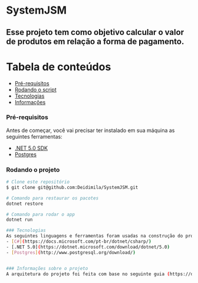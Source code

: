 # SystemJSM
## Esse projeto tem como objetivo calcular o valor de produtos em relação a forma de pagamento.

Tabela de conteúdos
=================
<!--ts-->
   * [Pré-requisitos](#pré-requisitos)
   * [Rodando o script](#rodando-o-projeto)
   * [Tecnologias](#tecnologias)
   * [Informações](#informações)
<!--te-->

### Pré-requisitos
Antes de começar, você vai precisar ter instalado em sua máquina as seguintes ferramentas:
- [.NET 5.0 SDK](https://dotnet.microsoft.com/download/dotnet/5.0)
- [Postgres](http://www.postgresql.org/download/) 

### Rodando o projeto
```bash
# Clone este repositório
$ git clone git@github.com:Deidimila/SystemJSM.git

# Comando para restaurar os pacotes
dotnet restore

# Comando para rodar o app
dotnet run

### Tecnologias
As seguintes linguagens e ferramentas foram usadas na construção do projeto:
- [C#](https://docs.microsoft.com/pt-br/dotnet/csharp/)
- [.NET 5.0](https://dotnet.microsoft.com/download/dotnet/5.0)
- [Postgres](http://www.postgresql.org/download/)


### Informações sobre o projeto
A arquitetura do projeto foi feita com base no seguinte guia (https://docs.microsoft.com/pt-br/dotnet/architecture/microservices/microservice-ddd-cqrs-patterns/ddd-oriented-microservice).
